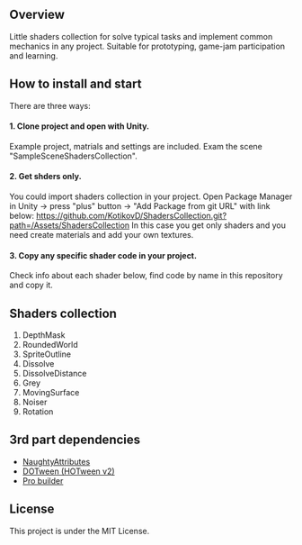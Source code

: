## Overview
Little shaders collection for solve typical tasks and implement common mechanics in any project. Suitable for prototyping, game-jam participation  and learning.

## How to install and start
There are three ways:
#### 1. Clone project and open with Unity. 
Example project, matrials and settings are included. Exam the scene "SampleSceneShadersCollection".

#### 2. Get shders only.
You could import shaders collection in your project. Open Package Manager in Unity -> press "plus" button -> "Add Package from git URL" with link below: https://github.com/KotikovD/ShadersCollection.git?path=/Assets/ShadersCollection
In this case you get only shaders and you need create materials and add your own textures.

#### 3. Copy any specific shader code in your project. 
Check info about each shader below, find code by name in this repository and copy it.

## Shaders collection
1. DepthMask
2. RoundedWorld
3. SpriteOutline
4. Dissolve
5. DissolveDistance
6. Grey
7. MovingSurface
8. Noiser
9. Rotation

## 3rd part dependencies
* [NaughtyAttributes](https://assetstore.unity.com/packages/tools/utilities/naughtyattributes-129996#publisher)
* [DOTween (HOTween v2)](https://assetstore.unity.com/packages/tools/animation/dotween-hotween-v2-27676#publisher)
* [Pro builder](https://unity.com/ru/features/probuilder)

## License
This project is under the MIT License.
